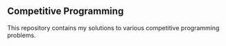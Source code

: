 ## Competitive Programming

This repository contains my solutions to various competitive programming problems.

